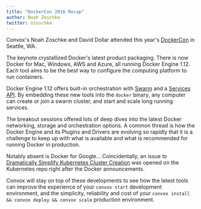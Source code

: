 ```yaml
---
title: "DockerCon 2016 Recap"
author: Noah Zoschke
twitter: nzoschke
---
```


Convox's Noah Zoschke and David Dollar attended this year's [DockerCon](http://2016.dockercon.com/) in Seattle, WA.

The keynote crystallized Docker's latest product packaging. There is now Docker for Mac, Windows, AWS and Azure, all running Docker Engine 1.12. Each tool aims to be the best way to configure the computing platform to run containers.

Docker Engine 1.12 offers built-in orchestration with [Swarm](https://docs.docker.com/engine/reference/api/docker_remote_api_v1.24/#3-7-swarm) and a [Services API](https://docs.docker.com/engine/reference/api/docker_remote_api_v1.24/#3-8-services). By embedding these new tools into the `docker` binary, any computer can create or join a swarm cluster, and start and scale long running services.

The breakout sessions offered lots of deep dives into the latest Docker networking, storage and orchestration options. A common thread is how the Docker Engine and its Plugins and Drivers are evolving so rapidly that it is a challenge to keep up with what is available and what is recommended for running Docker in production.

Notably absent is Docker for Google... Coincidentally, an issue to [Dramatically Simplify Kubernetes Cluster Creation](https://github.com/kubernetes/features/issues/11) was opened on the Kubernetes repo right after the Docker announcements.

Convox will stay on top of these developments to see how the latest tools can improve the experience of your `convox start` development environment, and the simplicity, reliability and cost of your `convox install && convox deploy && convox scale` production environment.

